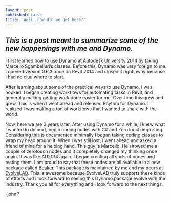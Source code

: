 ```yaml
---
layout: post
published: false
title: 'Well, how did we get here?'
---
```

## _This is a post meant to summarize some of the new happenings with me and Dynamo._

I first learned how to use Dynamo at Autodesk University 2014 by taking Marcello Sgambelluri’s classes. Before this, Dynamo was very foreign to me. I opened version 0.6.3 once on Revit 2014 and closed it right away because I had no clue where to start.

After learning about some of the practical ways to use Dynamo, I was hooked. I began creating workflows for automating tasks in Revit, and generally making getting work done easier for me. Over time this grew and grew. This is when I went ahead and released Rhythm for Dynamo. I realized I was making a ton of workflows that I wanted to share with the world.

Now, here we are 3 years later. After using Dynamo for a while, I knew what I wanted to do next, begin coding nodes with C# and ZeroTouch importing. Considering this is documented minimally I began taking coding classes to wrap my head around it. When I was still lost, I went ahead and asked a friend of mine for a helping hand. This guy is Marcello. He showed me a couple of zerotouch nodes and it completely changed my thinking once again. It was like AU2014 again. I began creating all sorts of nodes and testing them. I am proud to say that these nodes are all available in a new package called [Beaker](https://evolvelabinc.github.io/BeakerForDynamo/). This package is maintained by me and my peers at [EvolveLAB](http://evolvebim.com). This is awesome because EvolveLAB truly supports these kinds of efforts and I look forward to seeing this Dynamo package evolve with the industry. Thank you all for everything and I look forward to the next things.

-johnP
